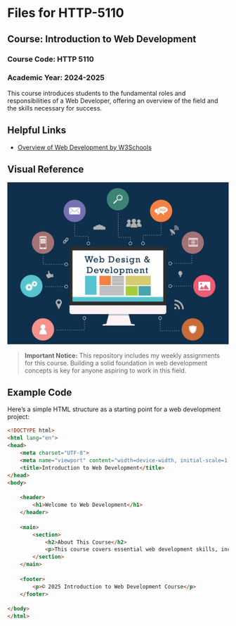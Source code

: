 # Files for HTTP-5110
## Course: Introduction to Web Development
### Course Code: HTTP 5110

### Academic Year: 2024-2025

This course introduces students to the fundamental roles and responsibilities of a Web Developer, offering an overview of the field and the skills necessary for success.

## Helpful Links
- [Overview of Web Development by W3Schools](https://www.w3schools.com/whatis/)

## Visual Reference
![Web Development Overview](introtoweb.png)

> **Important Notice:** This repository includes my weekly assignments for this course. Building a solid foundation in web development concepts is key for anyone aspiring to work in this field.

## Example Code

Here’s a simple HTML structure as a starting point for a web development project:

```html
<!DOCTYPE html>
<html lang="en">
<head>
    <meta charset="UTF-8">
    <meta name="viewport" content="width=device-width, initial-scale=1.0">
    <title>Introduction to Web Development</title>
</head>
<body>

    <header>
        <h1>Welcome to Web Development</h1>
    </header>

    <main>
        <section>
            <h2>About This Course</h2>
            <p>This course covers essential web development skills, including HTML, CSS, and JavaScript basics.</p>
        </section>
    </main>

    <footer>
        <p>© 2025 Introduction to Web Development Course</p>
    </footer>

</body>
</html>
